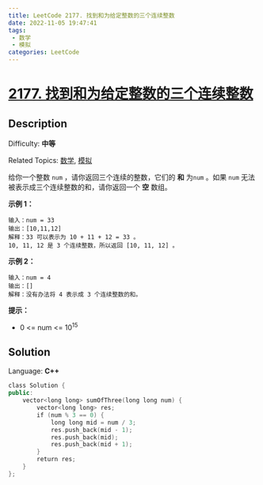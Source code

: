 ```yaml
---
title: LeetCode 2177. 找到和为给定整数的三个连续整数
date: 2022-11-05 19:47:41
tags:
 - 数学
 - 模拟
categories: LeetCode
---
```


# [2177\. 找到和为给定整数的三个连续整数](https://leetcode.cn/problems/find-three-consecutive-integers-that-sum-to-a-given-number/)

## Description

Difficulty: **中等**  

Related Topics: [数学](https://leetcode.cn/tag/math/), [模拟](https://leetcode.cn/tag/simulation/)


给你一个整数 `num` ，请你返回三个连续的整数，它们的 **和** 为`num` 。如果 `num` 无法被表示成三个连续整数的和，请你返回一个 **空** 数组。

**示例 1：**

```
输入：num = 33
输出：[10,11,12]
解释：33 可以表示为 10 + 11 + 12 = 33 。
10, 11, 12 是 3 个连续整数，所以返回 [10, 11, 12] 。
```

**示例 2：**

```
输入：num = 4
输出：[]
解释：没有办法将 4 表示成 3 个连续整数的和。
```

**提示：**

*   0 <= num <= 10<sup>15</sup>


## Solution

Language: **C++**

```c++
class Solution {
public:
    vector<long long> sumOfThree(long long num) {
        vector<long long> res;
        if (num % 3 == 0) {
            long long mid = num / 3;
            res.push_back(mid - 1);
            res.push_back(mid);
            res.push_back(mid + 1);
        } 
        return res;
    }
};
```